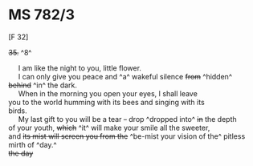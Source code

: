 # MS 782/3

[F 32]

~~35.~~ ^8^  

&nbsp;&nbsp;&nbsp;&nbsp;&nbsp;I am like the night to you, little flower. \
&nbsp;&nbsp;&nbsp;&nbsp;&nbsp;I can only give you peace and ^a^ wakeful silence ~~from~~ ^hidden^ \
~~behind~~ ^in^ the dark. \
&nbsp;&nbsp;&nbsp;&nbsp;&nbsp;When in the morning you open your eyes, I shall leave \
you to the world humming with its bees and singing with its \
birds. \
&nbsp;&nbsp;&nbsp;&nbsp;&nbsp;My last gift to you will be a tear ~~-~~ drop ^dropped into^ ~~in~~ the depth \
of your youth, ~~which~~ ^it^ will make your smile all the sweeter, \
and ~~its mist will screen you from the~~ ^be-mist your vision of the^ pitless mirth of ^day.^ \
~~the day~~ 
